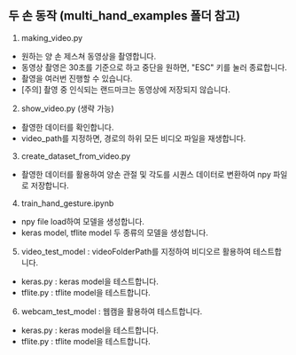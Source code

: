 ## 두 손 동작 (multi_hand_examples 폴더 참고)

1. making_video.py
- 원하는 양 손 제스쳐 동영상을 촬영합니다.
- 동영상 촬영은 30초를 기준으로 하고 중단을 원하면, "ESC" 키를 눌러 종료합니다.
- 촬영을 여러번 진행할 수 있습니다.
- [주의] 촬영 중 인식되는 랜드마크는 동영상에 저장되지 않습니다.

2. show_video.py (생략 가능)
- 촬영한 데이터를 확인합니다.
- video_path를 지정하면, 경로의 하위 모든 비디오 파일을 재생합니다.

3. create_dataset_from_video.py
- 촬영한 데이터를 활용하여 양손 관절 및 각도를 시퀀스 데이터로 변환하여 npy 파일로 저장합니다.

4. train_hand_gesture.ipynb
- npy file load하여 모델을 생성합니다.
- keras model, tflite model 두 종류의 모델을 생성합니다.

5. video_test_model : videoFolderPath를 지정하여 비디오르 활용하여 테스트합니다.
- keras.py : keras model을 테스트합니다.
- tflite.py : tflite model을 테스트합니다.

6. webcam_test_model : 웹캠을 활용하여 테스트합니다.
- keras.py : keras model을 테스트합니다.
- tflite.py : tflite model을 테스트합니다.
